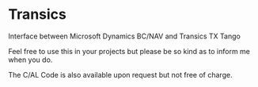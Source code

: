 # Transics
Interface between Microsoft Dynamics BC/NAV and Transics TX Tango

Feel free to use this in your projects but please be so kind as to inform me when you do.

The C/AL Code is also available upon request but not free of charge.